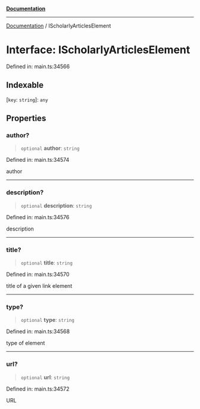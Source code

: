 [**Documentation**](../README.md)

***

[Documentation](../README.md) / IScholarlyArticlesElement

# Interface: IScholarlyArticlesElement

Defined in: main.ts:34566

## Indexable

\[`key`: `string`\]: `any`

## Properties

### author?

> `optional` **author**: `string`

Defined in: main.ts:34574

author

***

### description?

> `optional` **description**: `string`

Defined in: main.ts:34576

description

***

### title?

> `optional` **title**: `string`

Defined in: main.ts:34570

title of a given link element

***

### type?

> `optional` **type**: `string`

Defined in: main.ts:34568

type of element

***

### url?

> `optional` **url**: `string`

Defined in: main.ts:34572

URL
